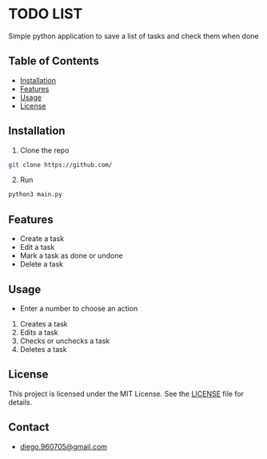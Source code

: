 # TODO LIST

Simple python application to save a list of tasks and check them when done

## Table of Contents
- [Installation](#installation)
- [Features](#features)
- [Usage](#usage)
- [License](#licenses)

## Installation
1. Clone the repo
```bash
git clone https://github.com/
````

2. Run
```bash
python3 main.py
```

## Features
- Create a task
- Edit a task
- Mark a task as done or undone
- Delete a task

## Usage
- Enter a number to choose an action
1. Creates a task
2. Edits a task
3. Checks or unchecks a task
4. Deletes a task

## License
This project is licensed under the MIT License. See the [LICENSE](./LICENSE) file for details.

## Contact
- diego.960705@gmail.com
